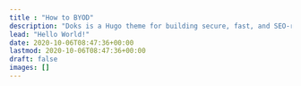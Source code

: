 ```yaml
---
title : "How to BYOD"
description: "Doks is a Hugo theme for building secure, fast, and SEO-ready documentation websites, which you can easily update and customize."
lead: "Hello World!"
date: 2020-10-06T08:47:36+00:00
lastmod: 2020-10-06T08:47:36+00:00
draft: false
images: []
---
```


